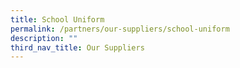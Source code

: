 ```yaml
---
title: School Uniform
permalink: /partners/our-suppliers/school-uniform
description: ""
third_nav_title: Our Suppliers
---
```

